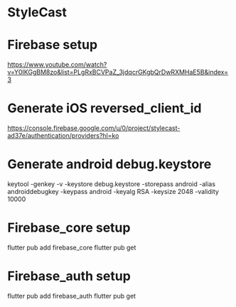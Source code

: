# StyleCast

# Firebase setup
https://www.youtube.com/watch?v=Y0IKGgBM8zo&list=PLgRxBCVPaZ_3jdqcrGKgbQrDwRXMHaE5B&index=3

# Generate iOS reversed_client_id
https://console.firebase.google.com/u/0/project/stylecast-ad37e/authentication/providers?hl=ko

# Generate android debug.keystore
keytool -genkey -v -keystore debug.keystore -storepass android -alias androiddebugkey -keypass android -keyalg RSA -keysize 2048 -validity 10000

# Firebase_core setup
flutter pub add firebase_core
flutter pub get

# Firebase_auth setup
flutter pub add firebase_auth
flutter pub get